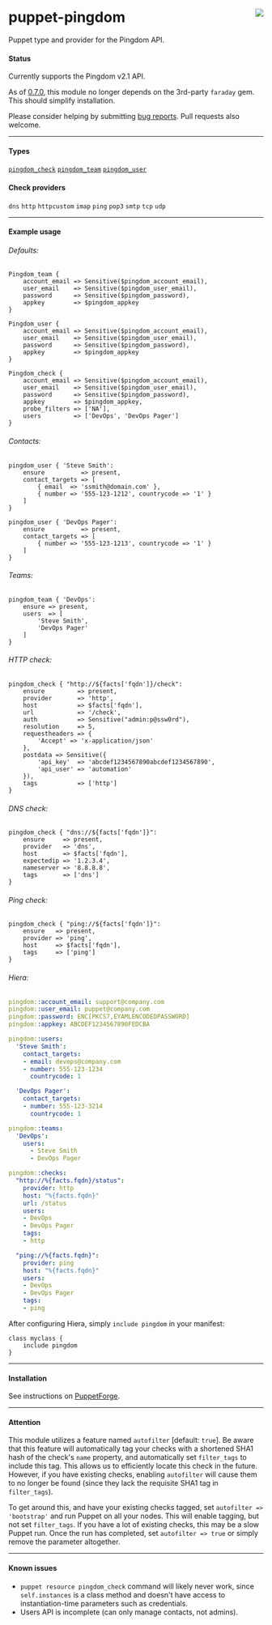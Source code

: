# puppet-pingdom <img align="right" src="https://my.pingdom.com/images/pingdom.svg" />
Puppet type and provider for the Pingdom API.

#### Status
Currently supports the Pingdom v2.1 API.

As of [0.7.0](https://github.com/cwells/puppet-pingdom/releases/tag/0.7.0), this module no longer depends on the 3rd-party `faraday` gem. This should simplify installation.

Please consider helping by submitting [bug reports](https://github.com/cwells/puppet-pingdom/issues). Pull requests also welcome.

---

#### Types
[`pingdom_check`][pingdom_check_properties] [`pingdom_team`][pingdom_team_properties] [`pingdom_user`][pingdom_user_properties]

#### Check providers
`dns` `http` `httpcustom` `imap` `ping` `pop3` `smtp` `tcp` `udp`

---

#### Example usage
###### Defaults:
```puppet
Pingdom_team {
    account_email => Sensitive($pingdom_account_email),
    user_email    => Sensitive($pingdom_user_email),
    password      => Sensitive($pingdom_password),
    appkey        => $pingdom_appkey
}

Pingdom_user {
    account_email => Sensitive($pingdom_account_email),
    user_email    => Sensitive($pingdom_user_email),
    password      => Sensitive($pingdom_password),
    appkey        => $pingdom_appkey
}

Pingdom_check {
    account_email => Sensitive($pingdom_account_email),
    user_email    => Sensitive($pingdom_user_email),
    password      => Sensitive($pingdom_password),
    appkey        => $pingdom_appkey,
    probe_filters => ['NA'],
    users         => ['DevOps', 'DevOps Pager']
}
```

###### Contacts:
```puppet
pingdom_user { 'Steve Smith':
    ensure          => present,
    contact_targets => [
        { email  => 'ssmith@domain.com' },
        { number => '555-123-1212', countrycode => '1' }
    ]
}

pingdom_user { 'DevOps Pager':
    ensure          => present,
    contact_targets => [
        { number => '555-123-1213', countrycode => '1' }
    ]
}
```

###### Teams:
```puppet
pingdom_team { 'DevOps':
    ensure => present,
    users  => [
        'Steve Smith',
        'DevOps Pager'
    ]
}
```

###### HTTP check:
```puppet
pingdom_check { "http://${facts['fqdn']}/check":
    ensure         => present,
    provider       => 'http',
    host           => $facts['fqdn'],
    url            => '/check',
    auth           => Sensitive("admin:p@ssw0rd"),
    resolution     => 5,
    requestheaders => {
        'Accept' => 'x-application/json'
    },
    postdata => Sensitive({
        'api_key'  => 'abcdef1234567890abcdef1234567890',
        'api_user' => 'automation'
    }),
    tags           => ['http']
}
```

###### DNS check:
```puppet
pingdom_check { "dns://${facts['fqdn']}":
    ensure     => present,
    provider   => 'dns',
    host       => $facts['fqdn'],
    expectedip => '1.2.3.4',
    nameserver => '8.8.8.8',
    tags       => ['dns']
}
```

###### Ping check:
```puppet
pingdom_check { "ping://${facts['fqdn']}":
    ensure   => present,
    provider => 'ping',
    host     => $facts['fqdn'],
    tags     => ['ping']
}
```

###### Hiera:

```yaml
pingdom::account_email: support@company.com
pingdom::user_email: puppet@company.com
pingdom::password: ENC[PKCS7,EYAMLENCODEDPASSWORD]
pingdom::appkey: ABCDEF1234567890FEDCBA

pingdom::users:
  'Steve Smith':
    contact_targets:
    - email: devops@company.com
    - number: 555-123-1234
      countrycode: 1

  'DevOps Pager':
    contact_targets:
    - number: 555-123-3214
      countrycode: 1

pingdom::teams:
  'DevOps':
    users:
      - Steve Smith
      - DevOps Pager

pingdom::checks:
  "http://%{facts.fqdn}/status":
    provider: http
    host: "%{facts.fqdn}"
    url: /status
    users:
    - DevOps
    - DevOps Pager
    tags:
    - http

  "ping://%{facts.fqdn}":
    provider: ping
    host: "%{facts.fqdn}"
    users:
    - DevOps
    - DevOps Pager
    tags:
    - ping
```

After configuring Hiera, simply `include pingdom` in your manifest:

```puppet
class myclass {
    include pingdom
}
```

---

#### Installation
See instructions on [PuppetForge](https://forge.puppet.com/cwells/pingdom/readme).

---

#### Attention
This module utilizes a feature named `autofilter` [default: `true`]. Be aware that this feature will automatically tag your checks with a shortened SHA1 hash of the check's `name` property, and automatically set `filter_tags` to include this tag. This allows us to efficiently locate this check in the future. However, if you have existing checks, enabling `autofilter` will cause them to no longer be found (since they lack the requisite SHA1 tag in `filter_tags`).

To get around this, and have your existing checks tagged, set `autofilter => 'bootstrap'` and run Puppet on all your nodes. This will enable tagging, but not set `filter_tags`. If you have a lot of existing checks, this may be a slow Puppet run. Once the run has completed, set `autofilter => true` or simply remove the parameter altogether.

---

#### Known issues
- `puppet resource pingdom_check` command will likely never work, since `self.instances` is a class method and doesn't have access to instantiation-time parameters such as credentials.
- Users API is incomplete (can only manage contacts, not admins).

[pingdom_check_properties]: https://github.com/cwells/puppet-pingdom/wiki/Check-properties
[pingdom_team_properties]: https://github.com/cwells/puppet-pingdom/wiki/Team-properties
[pingdom_user_properties]: https://github.com/cwells/puppet-pingdom/wiki/User-properties
